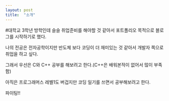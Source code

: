 ```yaml
---
layout: post
title:  "소개"
---
```


#대학교 3학년 방학인데 슬슬 취업준비를 해야할 것 같아서 포트폴리오 목적으로 블로그를 시작하기로 했다.

나의 전공은 전자공학이지만 반도체 보다 코딩이 더 재미있는 것 같아서 개발자 쪽으로 취업을 하고 싶다.

그래서 우선은 C와 C++ 공부를 해보려고 한다.(C++은 배워본적이 없어서 많이 부족함)

아직은 프로그래머스 레벨1도 버겁지만 코딩 일기를 쓰면서 공부해보려고 한다.

파이팅!!
